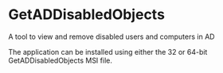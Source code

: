 # GetADDisabledObjects
A tool to view and remove disabled users and computers in AD

The application can be installed using either the 32 or 64-bit GetADDisabledObjects MSI file.
